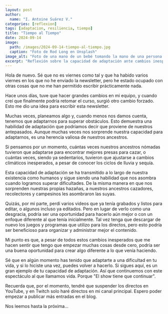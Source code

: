 ```yaml
---
layout: post
author:
  name: "I. Antoine Suárez V."
categories: [reflexion]
tags: [adaptacion, resiliencia, tiempo]
title: "Tiempo al Tiempo"
date: 2024-09-14
image:
  path: /images/2024-09-14-tiempo-al-tiempo.jpg
  caption: "Foto de Rod Long en Unsplash"
image_alt: "Foto de una mano de un bebé tomando la mano de una persona adulta"
excerpt: "Reflexión sobre la capacidad de adaptación ante cambios inesperados y cómo transformarlos en nuevas oportunidades."
---
```



Hola de nuevo. Sé que no es viernes como tal y que ha habido varios viernes en los que no he enviado la newsletter, pero he estado ocupado con otras cosas que no me han permitido escribir prácticamente nada.

Hace unos días, tuve que hacer grandes cambios en mi equipo, y cuando creí que finalmente podría retomar el curso, surgió otro cambio forzado. Esto me dio una idea para escribir esta newsletter.

Muchas veces, planeamos algo y, cuando menos nos damos cuenta, tenemos que adaptarnos para superar obstáculos. Esto demuestra una habilidad de adaptación que podríamos decir que proviene de nuestros antepasados. Aunque muchas veces nos sorprende nuestra capacidad para adaptarnos, es una herencia valiosa de nuestros ancestros.

Si pensamos por un momento, cuántas veces nuestros ancestros nómadas tuvieron que adaptarse para encontrar mejores presas para cazar, o cuántas veces, siendo ya sedentarios, tuvieron que ajustarse a cambios climáticos inesperados, a pesar de conocer los ciclos de lluvia y sequía.

Esta capacidad de adaptación se ha transmitido a lo largo de nuestra existencia como humanos y sigue siendo una habilidad que nos asombra cuando logramos superar dificultades. De la misma manera en que nos sorprenden nuestras propias hazañas, a nuestros ancestros cazadores, recolectores y campesinos les asombraron las suyas.

Quizás, por mi parte, perdí varios videos que ya tenía grabados y listos para editar, o algunos incluso ya editados. Pero en lugar de verlo como una desgracia, podría ser una oportunidad para hacerlo aún mejor o con un enfoque diferente al que tenía inicialmente. Tal vez tenga que descargar de nuevo los juegos y programas que utilizo para los directos, pero esto podría ser beneficioso para organizar y administrar mejor el contenido.

Mi punto es que, a pesar de todos estos cambios inesperados que me hacen sentir que tengo que empezar muchas cosas desde cero, podría ser una buena oportunidad para crear algo diferente a lo que venía haciendo.

Sé que en algún momento has tenido que adaptarte a una dificultad en tu vida, y si lo hiciste una vez, puedes volver a hacerlo. Si sigues aquí, es un gran ejemplo de tu capacidad de adaptación. Así que continuemos con este espectáculo al que llamamos vida. Porque "El show tiene que continuar".

Recuerda que, por el momento, tendré que suspender los directos en YouTube, y en Twitch solo haré directos en mi canal principal. Espero poder empezar a publicar más entradas en el blog.

Nos leemos hasta la próxima…